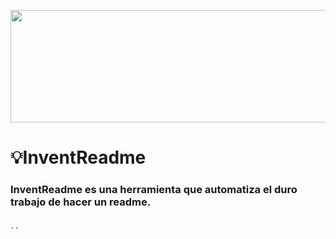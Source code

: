 
<img src="https://sdmntpreastus2.oaiusercontent.com/files/00000000-4858-61f6-a23d-199abd15e3e4/raw?se=2025-09-17T09%3A22%3A34Z&sp=r&sv=2024-08-04&sr=b&scid=34f2c01c-d5b7-53c4-a6ef-a0f1cebbbe6f&skoid=0da8417a-a4c3-4a19-9b05-b82cee9d8868&sktid=a48cca56-e6da-484e-a814-9c849652bcb3&skt=2025-09-17T06%3A47%3A59Z&ske=2025-09-18T06%3A47%3A59Z&sks=b&skv=2024-08-04&sig=t%2BPDQYgTpOMbl84OoJT%2BRVbS19/Iyamee8IFKq3uZPQ%3D" 
 width="1080" height="180">

# 💡InventReadme
### InventReadme es una herramienta que automatiza el duro trabajo de hacer un readme.
```md

``

